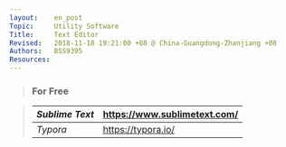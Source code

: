 ```yaml
---
layout:    en_post
Topic:     Utility Software
Title:     Text Editor
Revised:   2018-11-18 19:21:00 +08 @ China-Guangdong-Zhanjiang +08
Authors:   BSS9395
Resources:
---
```


> ### For Free

> | *Sublime Text* | <https://www.sublimetext.com/> |
> | :------------- | :----------------------------- |
> | *Typora*       | <https://typora.io/>           |
